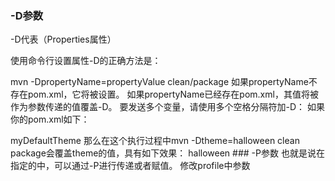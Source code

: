 ### -D参数
-D代表（Properties属性）

使用命令行设置属性-D的正确方法是：

mvn -DpropertyName=propertyValue clean/package
如果propertyName不存在pom.xml，它将被设置。
如果propertyName已经存在pom.xml，其值将被作为参数传递的值覆盖-D。
要发送多个变量，请使用多个空格分隔符加-D：
如果你的pom.xml如下：

<properties>
    <theme>myDefaultTheme</theme>
</properties>
那么在这个执行过程中mvn -Dtheme=halloween clean package会覆盖theme的值，具有如下效果：

<properties>
    <theme>halloween</theme>
</properties>
### -P参数
也就是说在<profiles>指定的<id>中，可以通过-P进行传递或者赋值。
修改profile中参数